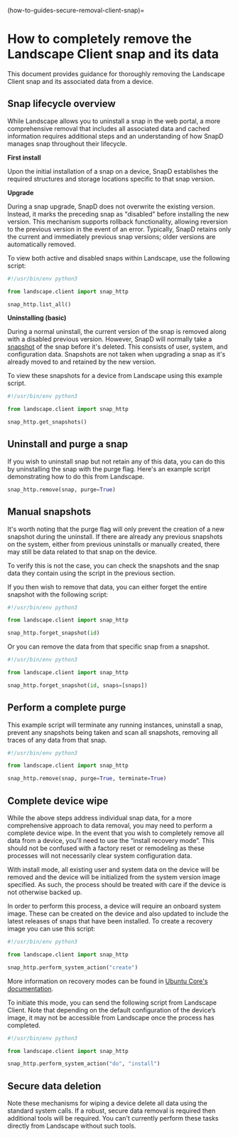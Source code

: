 (how-to-guides-secure-removal-client-snap)=
# How to completely remove the Landscape Client snap and its data

This document provides guidance for thoroughly removing the Landscape Client snap and its associated data from a device.

## Snap lifecycle overview

While Landscape allows you to uninstall a snap in the web portal, a more comprehensive removal that includes all associated data and cached information requires additional steps and an understanding of how SnapD manages snap throughout their lifecycle.

**First install**

Upon the initial installation of a snap on a device, SnapD establishes the required structures and storage locations specific to that snap version.

**Upgrade**

During a snap upgrade, SnapD does not overwrite the existing version. Instead, it marks the preceding snap as "disabled" before installing the new version. This mechanism supports rollback functionality, allowing reversion to the previous version in the event of an error. Typically, SnapD retains only the current and immediately previous snap versions; older versions are automatically removed.

To view both active and disabled snaps within Landscape, use the following script:

```python
#!/usr/bin/env python3

from landscape.client import snap_http

snap_http.list_all()
```

**Uninstalling (basic)**

During a normal uninstall, the current version of the snap is removed along with a disabled previous version. However, SnapD will normally take a [snapshot](https://snapcraft.io/docs/snapshots) of the snap before it's deleted. This consists of user, system, and configuration data. Snapshots are not taken when upgrading a snap as it's already moved to and retained by the new version.

To view these snapshots for a device from Landscape using this example script.

```python
#!/usr/bin/env python3

from landscape.client import snap_http

snap_http.get_snapshots()
```

## Uninstall and purge a snap

If you wish to uninstall snap but not retain any of this data, you can do this by uninstalling the snap with the purge flag. Here's an example script demonstrating how to do this from Landscape.

```python
snap_http.remove(snap, purge=True)
```

## Manual snapshots

It's worth noting that the purge flag will only prevent the creation of a new snapshot during the uninstall. If there are already any previous snapshots on the system, either from previous uninstalls or manually created, there may still be data related to that snap on the device.

To verify this is not the case, you can check the snapshots and the snap data they contain using the script in the previous section.

If you then wish to remove that data, you can either forget the entire snapshot with the following script:

```python
#!/usr/bin/env python3

from landscape.client import snap_http

snap_http.forget_snapshot(id)
```

Or you can remove the data from that specific snap from a snapshot.

```python
#!/usr/bin/env python3

from landscape.client import snap_http

snap_http.forget_snapshot(id, snaps=[snaps])
```

## Perform a complete purge

This example script will terminate any running instances, uninstall a snap, prevent any snapshots being taken and scan all snapshots,  removing all traces of any data from that snap. 

```python
#!/usr/bin/env python3

from landscape.client import snap_http

snap_http.remove(snap, purge=True, terminate=True)
```

## Complete device wipe

While the above steps address individual snap data, for a more comprehensive approach to data removal, you may need to perform a complete device wipe. In the event that you wish to completely remove all data from a device, you'll need to use the “install recovery mode”. This should not be confused with a factory reset or remodeling as these processes will not necessarily clear system configuration data. 

With install mode, all existing user and system data on the device will be removed and the device will be initialized from the system version image specified. As such, the process should be treated with care if the device is not otherwise backed up. 

In order to perform this process, a device will require an onboard system image. These can be created on the device and also updated to include the latest releases of snaps that have been installed. To create a recovery image you can use this script:

```python
#!/usr/bin/env python3

from landscape.client import snap_http

snap_http.perform_system_action("create")
```

More information on recovery modes can be found in [Ubuntu Core's documentation](https://documentation.ubuntu.com/core/explanation/recovery-modes/index.html).

To initiate this mode, you can send the following script from Landscape Client. Note that depending on the default configuration of the device’s image, it may not be accessible from Landscape once the process has completed. 

```python
#!/usr/bin/env python3

from landscape.client import snap_http

snap_http.perform_system_action("do", "install")
```

## Secure data deletion

Note these mechanisms for wiping a device delete all data using the standard system calls. If a robust, secure data removal is required then additional tools will be required. You can't currently perform these tasks directly from Landscape without such tools. 
